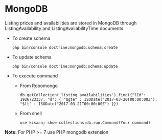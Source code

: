 # MongoDB

Listing prices and availabilities are stored in MongoDB through ListingAvailability and ListingAvailabilityTime
documents. 

* To create schema
    
    `php bin/console doctrine:mongodb:schema:create`

* To update schema
    
    `php bin/console doctrine:mongodb:schema:update`
    
* To execute command

    * From Robomongo
    
        `db.getCollection('listing_availabilities').find({"lId": 1926723337, "d": { "$gte" : ISODate("2017-03-20T00:00:00Z"), "$lt" : ISODate("2017-03-21T00:00:00Z") }})`
    
    * From shell
    
        `use kisaan; show collections;db.run.Command(Your command)`


**Note:** For PHP >= 7 use PHP mongodb extension

